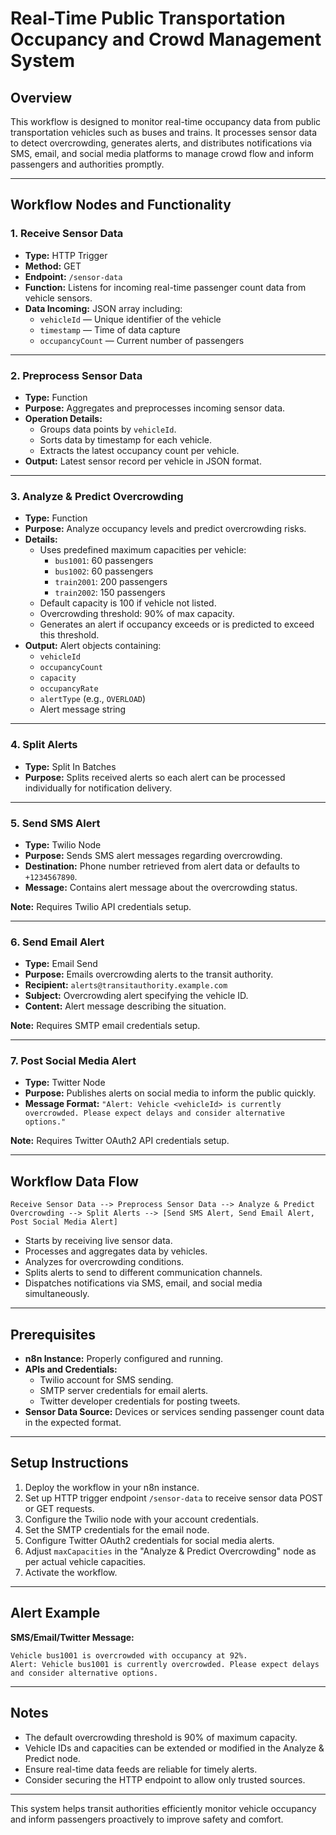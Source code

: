 # Real-Time Public Transportation Occupancy and Crowd Management System

## Overview

This workflow is designed to monitor real-time occupancy data from public transportation vehicles such as buses and trains. It processes sensor data to detect overcrowding, generates alerts, and distributes notifications via SMS, email, and social media platforms to manage crowd flow and inform passengers and authorities promptly.

---

## Workflow Nodes and Functionality

### 1. Receive Sensor Data

- **Type:** HTTP Trigger
- **Method:** GET
- **Endpoint:** `/sensor-data`
- **Function:** Listens for incoming real-time passenger count data from vehicle sensors.
- **Data Incoming:** JSON array including:
  - `vehicleId` — Unique identifier of the vehicle
  - `timestamp` — Time of data capture
  - `occupancyCount` — Current number of passengers

---

### 2. Preprocess Sensor Data

- **Type:** Function
- **Purpose:** Aggregates and preprocesses incoming sensor data.
- **Operation Details:**
  - Groups data points by `vehicleId`.
  - Sorts data by timestamp for each vehicle.
  - Extracts the latest occupancy count per vehicle.
- **Output:** Latest sensor record per vehicle in JSON format.

---

### 3. Analyze & Predict Overcrowding

- **Type:** Function
- **Purpose:** Analyze occupancy levels and predict overcrowding risks.
- **Details:**
  - Uses predefined maximum capacities per vehicle:
    - `bus1001`: 60 passengers
    - `bus1002`: 60 passengers
    - `train2001`: 200 passengers
    - `train2002`: 150 passengers
  - Default capacity is 100 if vehicle not listed.
  - Overcrowding threshold: 90% of max capacity.
  - Generates an alert if occupancy exceeds or is predicted to exceed this threshold.
- **Output:** Alert objects containing:
  - `vehicleId`
  - `occupancyCount`
  - `capacity`
  - `occupancyRate`
  - `alertType` (e.g., `OVERLOAD`)
  - Alert message string

---

### 4. Split Alerts

- **Type:** Split In Batches
- **Purpose:** Splits received alerts so each alert can be processed individually for notification delivery.

---

### 5. Send SMS Alert

- **Type:** Twilio Node
- **Purpose:** Sends SMS alert messages regarding overcrowding.
- **Destination:** Phone number retrieved from alert data or defaults to `+1234567890`.
- **Message:** Contains alert message about the overcrowding status.

**Note:** Requires Twilio API credentials setup.

---

### 6. Send Email Alert

- **Type:** Email Send
- **Purpose:** Emails overcrowding alerts to the transit authority.
- **Recipient:** `alerts@transitauthority.example.com`
- **Subject:** Overcrowding alert specifying the vehicle ID.
- **Content:** Alert message describing the situation.

**Note:** Requires SMTP email credentials setup.

---

### 7. Post Social Media Alert

- **Type:** Twitter Node
- **Purpose:** Publishes alerts on social media to inform the public quickly.
- **Message Format:** `"Alert: Vehicle <vehicleId> is currently overcrowded. Please expect delays and consider alternative options."`

**Note:** Requires Twitter OAuth2 API credentials setup.

---

## Workflow Data Flow

```
Receive Sensor Data --> Preprocess Sensor Data --> Analyze & Predict Overcrowding --> Split Alerts --> [Send SMS Alert, Send Email Alert, Post Social Media Alert]
```

- Starts by receiving live sensor data.
- Processes and aggregates data by vehicles.
- Analyzes for overcrowding conditions.
- Splits alerts to send to different communication channels.
- Dispatches notifications via SMS, email, and social media simultaneously.

---

## Prerequisites

- **n8n Instance:** Properly configured and running.
- **APIs and Credentials:**
  - Twilio account for SMS sending.
  - SMTP server credentials for email alerts.
  - Twitter developer credentials for posting tweets.
- **Sensor Data Source:** Devices or services sending passenger count data in the expected format.

---

## Setup Instructions

1. Deploy the workflow in your n8n instance.
2. Set up HTTP trigger endpoint `/sensor-data` to receive sensor data POST or GET requests.
3. Configure the Twilio node with your account credentials.
4. Set the SMTP credentials for the email node.
5. Configure Twitter OAuth2 credentials for social media alerts.
6. Adjust `maxCapacities` in the "Analyze & Predict Overcrowding" node as per actual vehicle capacities.
7. Activate the workflow.

---

## Alert Example

**SMS/Email/Twitter Message:**

```
Vehicle bus1001 is overcrowded with occupancy at 92%.
Alert: Vehicle bus1001 is currently overcrowded. Please expect delays and consider alternative options.
```

---

## Notes

- The default overcrowding threshold is 90% of maximum capacity.
- Vehicle IDs and capacities can be extended or modified in the Analyze & Predict node.
- Ensure real-time data feeds are reliable for timely alerts.
- Consider securing the HTTP endpoint to allow only trusted sources.

---

This system helps transit authorities efficiently monitor vehicle occupancy and inform passengers proactively to improve safety and comfort.